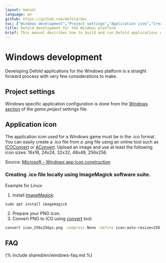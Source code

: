 ```yaml
---
layout: manual
language: en
github: https://github.com/defold/doc
toc: ["Windows development","Project settings","Application icon","Creating .ico file locally using ImageMagick software suite.","FAQ"]
title: Defold development for the Windows platform
brief: This manual describes how to build and run Defold applications on Windows
---
```


# Windows development

Developing Defold applications for the Windows platform is a straight forward process with very few considerations to make.

## Project settings

Windows specific application configuration is done from the [Windows section](/manuals/project-settings/#windows) of the *game.project* settings file.

## Application icon

The application icon used for a Windows game must be in the .ico format. You can easily create a .ico file from a .png file using an online tool such as [ICOConvert](https://www.icoconverter.com/) or [AConvert](https://www.aconvert.com/icon/png-to-ico/). Upload an image and use at least the following icon sizes: 16x16, 24x24, 32x32, 48x48, 256x256.

Source: [Microsoft - Windows app icon construction](https://learn.microsoft.com/en-us/windows/apps/design/style/iconography/app-icon-construction#icon-sizes-win32)

### Creating .ico file locally using ImageMagick software suite.
Example for Linux:
1. Install [ImageMagick](https://www.imagemagick.org/):
```
sudo apt install imagemagick
```
2. Prepare your PNG icon.
3. Convert PNG to ICO using [convert](https://www.imagemagick.org/script/convert.php) tool:
```bash
convert icon_256x256px.png -compress None -define icon:auto-resize=256,128,96,64,48,32,24,16 favicon.ico
```

## FAQ
{% include shared/en/windows-faq.md %}
